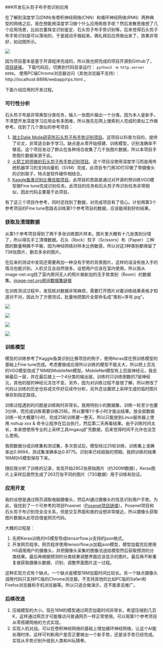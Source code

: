 ###开发石头剪子布手势识别应用

在了解到深度学习(DNN)有卷积神经网络(CNN）和循环神经网络(RNN）两种典型的网络之后，我在想能用深度学习做个什么应用练练手呢？然后发散思维想了几个应用场景，比如古董珠宝识别鉴定、石头剪子布手势识别等。后来觉得石头剪子布手势识别是可以落地的，于是就动手做起来。俩礼拜后应用做出来了，效果非常好，如动图所示。

![](./webapp/img/intro.gif)

因为项目基本是基于开源程序完成的，所以我也把完成的项目开源到Github了，[项目链接]()。
下载代码后，切换到代码目录运行：
`python3 -m http.server 8898`。
使用PC端Chrome浏览器访问（其他浏览器不支持）：http://localhost:8898/webapp/rps.html 。

下面介绍应用的开发过程。

### 可行性分析
石头剪子布是非常典型分类任务，输入一张图片输出一个分类。因为本人是新手，不清楚开发深度学习应用会有多困难，所以我先在网上搜索别人完成的类似工作做参考。找到了几个类似的参考项目：

1. [瑞士Dalle Molle研究所石头剪子布手势识别项目](https://github.com/alessandro-giusti/rock-paper-scissors)。这项目以科普为目的，提供了论文，非常适合新手学习。缺点是从零开始搭建、训练模型，识别准确率不够高。这个项目发动了群众在各种场合收集了几千张图片数据，所以本项目手势图片数据来源于此。
2. [火箭工程师做的石头剪子布手势识别项目](https://github.com/DrGFreeman/rps-cv)。这个项目没使用深度学习而是用传统机器学习的支持向量机（SVM）完成，此项目专门用3D打印做了带摄像头的识别架子，特点是软件硬件相结合。
3. [Kaggle鱼类识别比赛优胜项目](https://github.com/pengpaiSH/Kaggle_NCFM)。此项目的思路是通过对开源的预训练VGG模型做Fine tune完成识别任务。此项目的任务和石头剪子布识别任务非常相似，因此代码主要基于此项目。

有了这三个项目作参考，同时还找到了数据，对完成项目有了信心。计划用第3个参考项目的Fine tune思路去训练第1个参考项目的数据，应该能得到好的结果。

### 获取及清理数据
从第1个参考项目得到了两千多张训练图片样本。图片里大概有十几张类别分错了，所以得先手工清理数据。石头（Rock）剪子（Scissors）布（Paper）三种图的数量稍微不平衡，因为神经网络对样本比例敏感，所以对这3种类别都保留了738张图片，删去多余的图片。

在后来的测试中发现还需要再加一种没有手势的背景图片。这样的话没有放入手的情况也能识别，人机交互会自然很多。设想用户应该在室内使用，所以我从image-net.org找了室内房间无人的照片做新加的无手势类别（Room）的数据集。[image-net.org房间数据集链接](http://image-net.org/api/text/imagenet.synset.geturls?wnid=n03319745)

在训练测试过程中，发现核对数据非常麻烦，需要打开图片对着训练结果表格才知道对不对。因此为了方便测试，批量地把图片全部命名成"类别+序号.jpg"。

![](./webapp/img/01.png)

![](./webapp/img/02.png)

![](./webapp/img/03.png)

![](./webapp/img/04.png)


### 训练模型
模型的训练参考了Kaggle鱼类识别比赛项目的例子，使用Keras库在预训练模型的基础上Fine tune完成。考虑要做成应用所以训练的模型不能太大，所以把上百兆的VGG模型改成了16M的MobileNet模型。MobileNet模型有上百层神经元，我去掉最后一层，并在最后接上一个4分类的输出层，训练时只训练倒数的7层神经元，其他的层的神经元冻住不变。另外，因为对训练过程不是很了解，所以修改了代码让训练的历史也存成文件好后续作分析，另外还设置把上采样生成的临时图片保存到指定路径。

训练过程遇到的问题是训练耗时非常长。我用特别小的数据集，训练一轮至少也要3分钟，而完成训练需要训练25轮。所以要等1个多小时才能出结果。放全部数据训练一轮大概要1小时，完成25轮训练要一整天。所以只能放到Linux服务器上使用 nohup xxx & 命令让程序在后台执行，然后第二天再看结果。由于训练时间太长，本来想使用专业的上采样工具imgaug扩充数据，后来觉得时间不允许也没怎么使用。

我把数据分成训练集和测试集，多次尝试后，模型经过25轮训练，训练集上准确率达0.9994，测试集准确率达0.9775。识别率已经超我的预期。我把训练的结果16M的h5模型保存下来。

随后我分析了训练的记录，发现开始2952张原始图片（约300M数据），Keras图片上采样后居然生成了263万张不同的图片（73G数据）用于训练和验证。

### 应用开发
我的设想是通过网页调取电脑摄像头，然后AI通过摄像头的信息识别用户手势。为此，我找到了一个可参考的项目Posenet（[Posenet项目链接](https://github.com/tensorflow/tfjs-models/tree/master/posenet)）。Posenet项目和石头剪子布识别完全没关系，但是交互界面和我的设想非常接近，所以摄像头获取图片数据从此项目借鉴网页代码。

大概的过程是：

1. 先把Keras训练的h5模型导成tensorflow.js支持的json格式。
2. 开发网页程序。网页程序使用tensorflow.js加载json模型，模型加载完后使用H5调用用户的摄像头，并把摄像头采集的图像法送给模型然后获取预测的分类结果。最后再根据预测的分类结果调整界面应该显示的图片。最后再不断重复做获取摄像头数据、识别、调整界面图片这一过程。

这种实现方式有个缺点。一个缺点是模型16M加载时间比较长。另一个缺点摄像头调用代码只支持PC版的Chrome浏览器，不支持其他的比如PC版的Safari和Firefox浏览器和手机浏览器等。所以只适合做演示，还不能拿去推广。

### 后续改进
1. 压缩模型的大小。现在16M的模型通过网页加载时间非常长，希望压缩到几百K，这样通过网页才可能像访问普通网页一样正常使用。可以用第1个参考项目从零搭建网络的方式实现。
2. 实现人机对战。可以在卷积神经网络的基础上增加循环神经网络，让这个AI能处理时序。这样可判断用户是否正要做出一个新手势，还是该手势已经完成。实现从手势识别升级到人类和AI玩猜拳。


